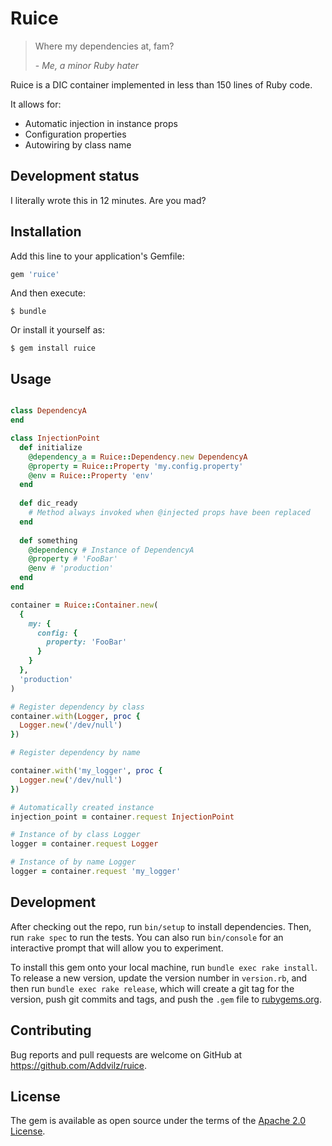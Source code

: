 # Ruice

> Where my dependencies at, fam?
>
> \- *Me, a minor Ruby hater*

Ruice is a DIC container implemented in less than 150 lines of Ruby code.

It allows for:

- Automatic injection in instance props
- Configuration properties
- Autowiring by class name

## Development status

I literally wrote this in 12 minutes. Are you mad?

## Installation

Add this line to your application's Gemfile:

```ruby
gem 'ruice'
```

And then execute:

    $ bundle

Or install it yourself as:

    $ gem install ruice

## Usage

```ruby

class DependencyA
end

class InjectionPoint
  def initialize
    @dependency_a = Ruice::Dependency.new DependencyA
    @property = Ruice::Property 'my.config.property'
    @env = Ruice::Property 'env'
  end
  
  def dic_ready
    # Method always invoked when @injected props have been replaced
  end
  
  def something
    @dependency # Instance of DependencyA
    @property # 'FooBar'
    @env # 'production'
  end
end

container = Ruice::Container.new(
  {
    my: {
      config: {
        property: 'FooBar'
      }
    }
  },
  'production'
)

# Register dependency by class
container.with(Logger, proc {
  Logger.new('/dev/null')
})

# Register dependency by name

container.with('my_logger', proc {
  Logger.new('/dev/null')
})

# Automatically created instance
injection_point = container.request InjectionPoint

# Instance of by class Logger
logger = container.request Logger

# Instance of by name Logger
logger = container.request 'my_logger' 

```

## Development

After checking out the repo, run `bin/setup` to install dependencies. Then, run `rake spec` to run the tests. You can also run `bin/console` for an interactive prompt that will allow you to experiment.

To install this gem onto your local machine, run `bundle exec rake install`. To release a new version, update the version number in `version.rb`, and then run `bundle exec rake release`, which will create a git tag for the version, push git commits and tags, and push the `.gem` file to [rubygems.org](https://rubygems.org).

## Contributing

Bug reports and pull requests are welcome on GitHub at https://github.com/Addvilz/ruice.

## License

The gem is available as open source under the terms of the [Apache 2.0 License](https://www.apache.org/licenses/LICENSE-2.0).
